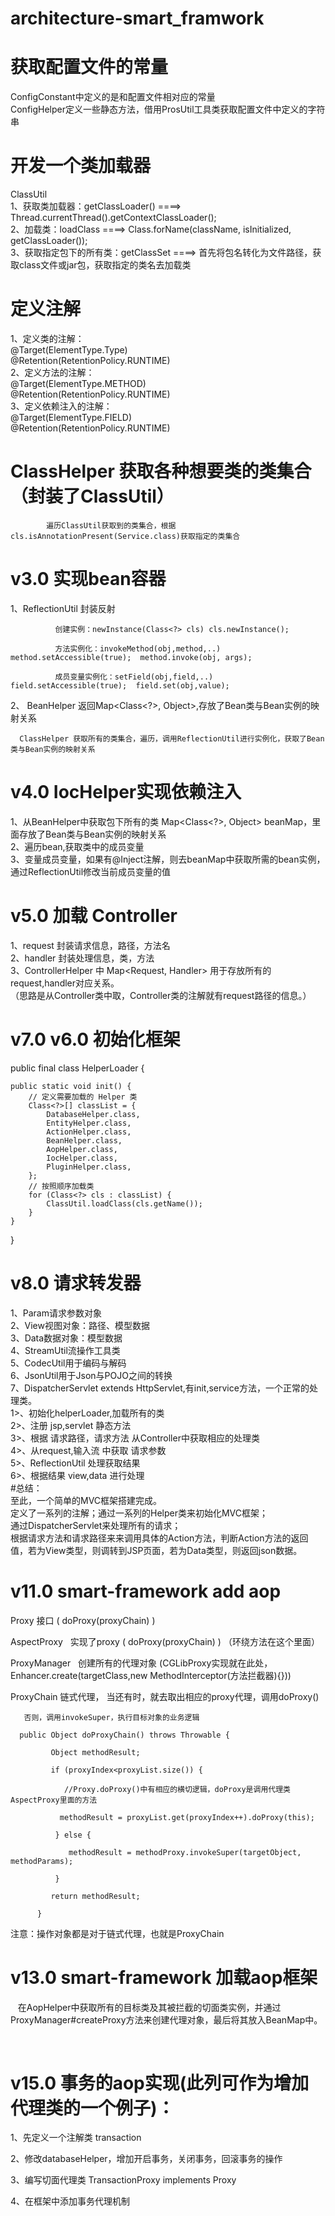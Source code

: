 # architecture-smart_framwork

#  获取配置文件的常量
   ConfigConstant中定义的是和配置文件相对应的常量     
   ConfigHelper定义一些静态方法，借用ProsUtil工具类获取配置文件中定义的字符串 
    
#  开发一个类加载器  
   ClassUtil    
   1、获取类加载器：getClassLoader() ====> Thread.currentThread().getContextClassLoader();  
   2、加载类：loadClass ====>  Class.forName(className, isInitialized, getClassLoader());    
   3、获取指定包下的所有类：getClassSet ====> 首先将包名转化为文件路径，获取class文件或jar包，获取指定的类名去加载类    
   
#  定义注解    
   1、定义类的注解：  
      @Target(ElementType.Type)  
      @Retention(RetentionPolicy.RUNTIME)  
   2、定义方法的注解：  
      @Target(ElementType.METHOD)  
      @Retention(RetentionPolicy.RUNTIME)  
   3、定义依赖注入的注解：  
      @Target(ElementType.FIELD)  
      @Retention(RetentionPolicy.RUNTIME)    
#  ClassHelper 获取各种想要类的类集合（封装了ClassUtil）   
            遍历ClassUtil获取到的类集合，根据cls.isAnnotationPresent(Service.class)获取指定的类集合
  
# v3.0 实现bean容器  
   1、ReflectionUtil 封装反射       
   
              创建实例：newInstance(Class<?> cls) cls.newInstance();    
              
              方法实例化：invokeMethod(obj,method,..) method.setAccessible(true);  method.invoke(obj, args);   
                
              成员变量实例化：setField(obj,field,..) field.setAccessible(true);  field.set(obj,value);    
              
   2、 BeanHelper 返回Map<Class<?>, Object>,存放了Bean类与Bean实例的映射关系      
   
      ClassHelper 获取所有的类集合，遍历，调用ReflectionUtil进行实例化，获取了Bean类与Bean实例的映射关系

# v4.0 IocHelper实现依赖注入
   1、从BeanHelper中获取包下所有的类  Map<Class<?>, Object> beanMap，里面存放了Bean类与Bean实例的映射关系   
   2、遍历bean,获取类中的成员变量  
   3、变量成员变量，如果有@Inject注解，则去beanMap中获取所需的bean实例，通过ReflectionUtil修改当前成员变量的值  
   
# v5.0 加载 Controller  
   1、request 封装请求信息，路径，方法名  
   2、handler 封装处理信息，类，方法  
   3、ControllerHelper 中 Map<Request, Handler> 用于存放所有的 request,handler对应关系。  
           （思路是从Controller类中取，Controller类的注解就有request路径的信息。）  
  
# v7.0 v6.0 初始化框架    
public final class HelperLoader {

    public static void init() {
        // 定义需要加载的 Helper 类
        Class<?>[] classList = {
            DatabaseHelper.class,
            EntityHelper.class,
            ActionHelper.class,
            BeanHelper.class,
            AopHelper.class,
            IocHelper.class,
            PluginHelper.class,
        };
        // 按照顺序加载类
        for (Class<?> cls : classList) {
            ClassUtil.loadClass(cls.getName());
        }
    }
}


# v8.0 请求转发器    
   1、Param请求参数对象  
   2、View视图对象：路径、模型数据  
   3、Data数据对象：模型数据  
   4、StreamUtil流操作工具类  
   5、CodecUtil用于编码与解码  
   6、JsonUtil用于Json与POJO之间的转换  
   7、DispatcherServlet  extends HttpServlet,有init,service方法，一个正常的处理类。  
       1>、初始化helperLoader,加载所有的类  
       2>、注册 jsp,servlet 静态方法  
       3>、根据  请求路径，请求方法  从Controller中获取相应的处理类  
       4>、从request,输入流  中获取 请求参数  
       5>、ReflectionUtil  处理获取结果  
       6>、根据结果   view,data  进行处理  
#总结：  
            至此，一个简单的MVC框架搭建完成。  
            定义了一系列的注解；通过一系列的Helper类来初始化MVC框架；  
            通过DispatcherServlet来处理所有的请求；  
            根据请求方法和请求路径来来调用具体的Action方法，判断Action方法的返回值，若为View类型，则调转到JSP页面，若为Data类型，则返回json数据。


# v11.0 smart-framework add aop

Proxy  接口  ( doProxy(proxyChain) )

AspectProxy   实现了proxy ( doProxy(proxyChain) ) （环绕方法在这个里面）

ProxyManager   创建所有的代理对象  (CGLibProxy实现就在此处，Enhancer.create(targetClass,new MethodInterceptor(方法拦截器){}))

ProxyChain  链式代理，
       当还有时，就去取出相应的proxy代理，调用doProxy()
       
       否则，调用invokeSuper，执行目标对象的业务逻辑
       
      public Object doProxyChain() throws Throwable {  
      
             Object methodResult;  
             
             if (proxyIndex<proxyList.size()) {   
               
                //Proxy.doProxy()中有相应的横切逻辑，doProxy是调用代理类AspectProxy里面的方法  
                  
               methodResult = proxyList.get(proxyIndex++).doProxy(this);  
                
              } else {  
              
                 methodResult = methodProxy.invokeSuper(targetObject, methodParams);  
                 
              }  
              
             return methodResult;  
             
          }

                  

 注意：操作对象都是对于链式代理，也就是ProxyChain  
 

# v13.0 smart-framework 加载aop框架
              
    在AopHelper中获取所有的目标类及其被拦截的切面类实例，并通过ProxyManager#createProxy方法来创建代理对象，最后将其放入BeanMap中。  
            
           

# v15.0 事务的aop实现(此列可作为增加代理类的一个例子)：

 1、先定义一个注解类  transaction

 2、修改databaseHelper，增加开启事务，关闭事务，回滚事务的操作

 3、编写切面代理类 TransactionProxy   implements Proxy

 4、在框架中添加事务代理机制

       
